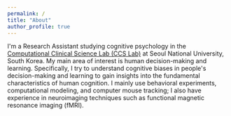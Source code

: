 ```yaml
---
permalink: /
title: "About"
author_profile: true
---
```


I'm a Research Assistant studying cognitive psychology in the [Computational Clinical Science Lab (CCS Lab)](https://ccs-lab.github.io/) at Seoul National University, South Korea. My main area of interest is human decision-making and learning. Specifically, I try to understand cognitive biases in people's decision-making and learning to gain insights into the fundamental characteristics of human cognition. I mainly use behavioral experiments, computational modeling, and computer mouse tracking; I also have experience in neuroimaging techniques such as functional magnetic resonance imaging (fMRI).